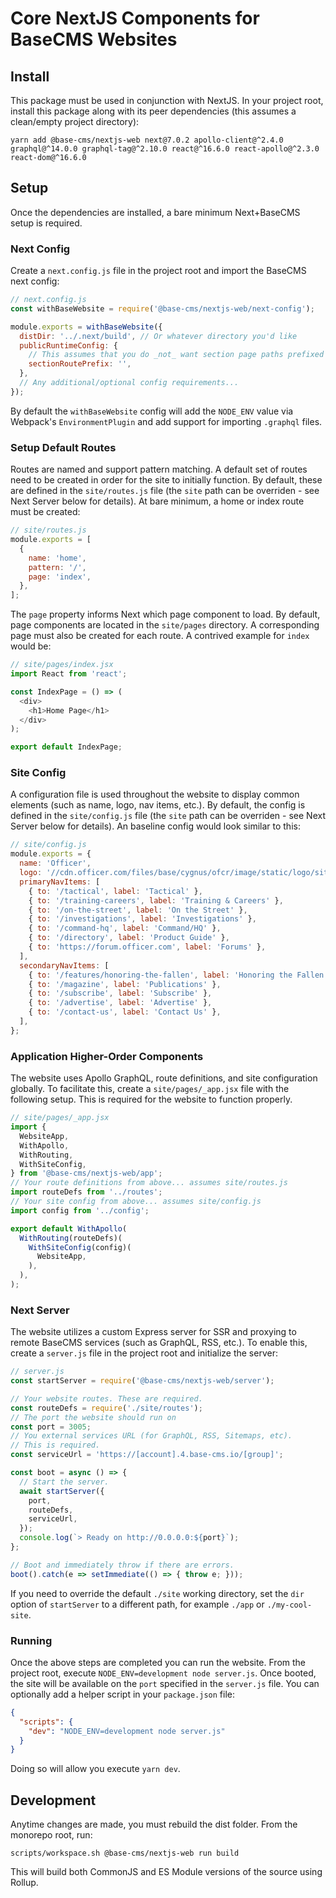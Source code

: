 # Core NextJS Components for BaseCMS Websites

## Install
This package must be used in conjunction with NextJS. In your project root, install this package along with its peer dependencies (this assumes a clean/empty project directory):
```
yarn add @base-cms/nextjs-web next@7.0.2 apollo-client@^2.4.0 graphql@^14.0.0 graphql-tag@^2.10.0 react@^16.6.0 react-apollo@^2.3.0 react-dom@^16.6.0
```

## Setup
Once the dependencies are installed, a bare minimum Next+BaseCMS setup is required.

### Next Config
Create a `next.config.js` file in the project root and import the BaseCMS next config:
```js
// next.config.js
const withBaseWebsite = require('@base-cms/nextjs-web/next-config');

module.exports = withBaseWebsite({
  distDir: '../.next/build', // Or whatever directory you'd like
  publicRuntimeConfig: {
    // This assumes that you do _not_ want section page paths prefixed with `/section`. Omit this to preserve `/section` prefixing.
    sectionRoutePrefix: '',
  },
  // Any additional/optional config requirements...
});

```
By default the `withBaseWebsite` config will add the `NODE_ENV` value via Webpack's `EnvironmentPlugin` and add support for importing `.graphql` files.

### Setup Default Routes
Routes are named and support pattern matching. A default set of routes need to be created in order for the site to initially function. By default, these are defined in the `site/routes.js` file (the `site` path can be overriden - see Next Server below for details). At bare minimum, a home or index route must be created:
```js
// site/routes.js
module.exports = [
  {
    name: 'home',
    pattern: '/',
    page: 'index',
  },
];
```
The `page` property informs Next which page component to load. By default, page components are located in the `site/pages` directory. A corresponding page must also be created for each route. A contrived example for `index` would be:
```js
// site/pages/index.jsx
import React from 'react';

const IndexPage = () => (
  <div>
    <h1>Home Page</h1>
  </div>
);

export default IndexPage;
```
### Site Config
A configuration file is used throughout the website to display common elements (such as name, logo, nav items, etc.). By default, the config is defined in the `site/config.js` file (the `site` path can be overriden - see Next Server below for details). An baseline config would look similar to this:
```js
// site/config.js
module.exports = {
  name: 'Officer',
  logo: '//cdn.officer.com/files/base/cygnus/ofcr/image/static/logo/site_logo.png',
  primaryNavItems: [
    { to: '/tactical', label: 'Tactical' },
    { to: '/training-careers', label: 'Training & Careers' },
    { to: '/on-the-street', label: 'On the Street' },
    { to: '/investigations', label: 'Investigations' },
    { to: '/command-hq', label: 'Command/HQ' },
    { to: '/directory', label: 'Product Guide' },
    { to: 'https://forum.officer.com', label: 'Forums' },
  ],
  secondaryNavItems: [
    { to: '/features/honoring-the-fallen', label: 'Honoring the Fallen' },
    { to: '/magazine', label: 'Publications' },
    { to: '/subscribe', label: 'Subscribe' },
    { to: '/advertise', label: 'Advertise' },
    { to: '/contact-us', label: 'Contact Us' },
  ],
};

```

### Application Higher-Order Components
The website uses Apollo GraphQL, route definitions, and site configuration globally. To facilitate this, create a `site/pages/_app.jsx` file with the following setup. This is required for the website to function properly.
```js
// site/pages/_app.jsx
import {
  WebsiteApp,
  WithApollo,
  WithRouting,
  WithSiteConfig,
} from '@base-cms/nextjs-web/app';
// Your route definitions from above... assumes site/routes.js
import routeDefs from '../routes';
// Your site config from above... assumes site/config.js
import config from '../config';

export default WithApollo(
  WithRouting(routeDefs)(
    WithSiteConfig(config)(
      WebsiteApp,
    ),
  ),
);
```

### Next Server
The website utilizes a custom Express server for SSR and proxying to remote BaseCMS services (such as GraphQL, RSS, etc.). To enable this, create a `server.js` file in the project root and initialize the server:
```js
// server.js
const startServer = require('@base-cms/nextjs-web/server');

// Your website routes. These are required.
const routeDefs = require('./site/routes');
// The port the website should run on
const port = 3005;
// You external services URL (for GraphQL, RSS, Sitemaps, etc).
// This is required.
const serviceUrl = 'https://[account].4.base-cms.io/[group]';

const boot = async () => {
  // Start the server.
  await startServer({
    port,
    routeDefs,
    serviceUrl,
  });
  console.log(`> Ready on http://0.0.0.0:${port}`);
};

// Boot and immediately throw if there are errors.
boot().catch(e => setImmediate(() => { throw e; }));
```
If you need to override the default `./site` working directory, set the `dir` option of `startServer` to a different path, for example `./app` or `./my-cool-site`.

### Running
Once the above steps are completed you can run the website. From the project root, execute `NODE_ENV=development node server.js`. Once booted, the site will be available on the `port` specified in the `server.js` file. You can optionally add a helper script in your `package.json` file:
```json
{
  "scripts": {
    "dev": "NODE_ENV=development node server.js"
  }
}
```
Doing so will allow you execute `yarn dev`.

## Development
Anytime changes are made, you must rebuild the dist folder. From the monorepo root, run:
```
scripts/workspace.sh @base-cms/nextjs-web run build
```
This will build both CommonJS and ES Module versions of the source using Rollup.
